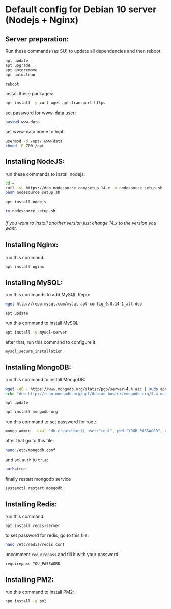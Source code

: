 # Default config for Debian 10 server (Nodejs + Nginx)

## Server preparation:

Run these commands (as SU) to update all dependencies and then reboot:

```bash
apt update
apt upgrade
apt autoremove
apt autoclean

reboot
```

install these packages:

```bash
apt install -y curl wget apt-transport-https
```

set password for www-data user:

```bash
passwd www-data
```

set www-data home to /opt:

```bash
usermod -d /opt/ www-data
chmod -R 700 /opt
```

## Installing NodeJS:

run these commands to install nodejs:

```bash
cd ~
curl -sL https://deb.nodesource.com/setup_14.x -o nodesource_setup.sh
bash nodesource_setup.sh

apt install nodejs

rm nodesource_setup.sh
```

###### if you want to install another version just change 14.x to the version you want.


## Installing Nginx:

run this command:

```bash
apt install nginx
```

## Installing MySQL:

run this commands to add MySQL Repo:

```bash
wget http://repo.mysql.com/mysql-apt-config_0.8.14-1_all.deb

apt update
```

run this command to install MySQL:

```bash
apt install -y mysql-server
```

after that, run this command to configure it:

```bash
mysql_secure_installation
```

## Installing MongoDB:

run this command to install MongoDB:

```bash
wget -qO - https://www.mongodb.org/static/pgp/server-4.4.asc | sudo apt-key add -
echo "deb http://repo.mongodb.org/apt/debian buster/mongodb-org/4.4 main" | sudo tee /etc/apt/sources.list.d/mongodb-org-4.4.list

apt update

apt install mongodb-org
```

run this command to set password for root:

```bash
mongo admin --eval 'db.createUser({ user:"root", pwd:"YOUR_PASSWORD", roles:[{role:"root", db:"admin"}]})'
```

after that go to this file:

```bash
nano /etc/mongodb.conf
```

and set `auth` to `true`:

```bash
auth=true
```

finally restart mongodb service

```bash
systemctl restart mongodb
```

## Installing Redis:

run this command:

```bash
apt install redis-server
```

to set password for redis, go to this file:

```bash
nano /etc/redis/redis.conf
```

uncomment `requirepass` and fill it with your password:

```bash
requirepass YOU_PASSWORD
```

## Installing PM2:

run this command to install PM2:

```bash
npm install -g pm2
```